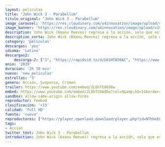 ```yaml
---
layout: peliculas
title: "John Wick 3 - Parabellum"
titulo_original: "John Wick 3 - Parabellum"
image_carousel: 'https://res.cloudinary.com/u4innovation/image/upload/v1559363351/john3-poster-min_fl6vdt.jpg'
image_banner: 'https://res.cloudinary.com/u4innovation/image/upload/v1559363352/john3-banner-min_yjchco.jpg'
description: John Wick (Keanu Reeves) regresa a la acción, solo que esta vez con una recompensa de 14 millones de dólares sobre su cabeza y con un ejército de mercenarios intentando darle caza. Tras asesinar a uno de los miembros del gremio de asesinos al que pertenecía, Wick es expulsado de la organización, pasando a convertirse en el centro de atención de multitud de asesinos a sueldo que esperan detrás de cada esquina para tratar de deshacerse de él.
description_corta: John Wick (Keanu Reeves) regresa a la acción, solo que esta vez con una recompensa de 14 millones de dólares sobre su cabeza y con un ejército de mercenarios intentando darle caza. Tras asesinar a uno de los miembros del gremio de asesinos al que pertenecía, Wick es expulsado de la organización, pasando a convertirse en el centro de atención de multitud de asesinos a sueldo que esperan detrás de cada esquina para tratar de deshacerse de él.
category: 'peliculas'
descargas: 'yes'
idioma: 'Latino'
descargas2:
    descarga-2: ["1", "https://rapidvid.to/d/G61HTA56AC", "https://www.google.com/s2/favicons?domain=www.rapidvideo.com","RapidVideo","https://res.cloudinary.com/imbriitneysam/image/upload/v1541473684/mexico.png", "Latino", "Full HD"]
anio: '2019'
duracion: '2h 10 min'
nuevo: 'new_peliculas'
estrellas: '5'
genero: Acción, Suspenso, Crimen
trailer: https://www.youtube.com/embed/2L8hTC869Dw
embed: https://www.youtube.com/embed/2L8hTC869Dw?rel=0&amp;hd=1&border=0&wmode=opaque&enablejsapi=1&modestbranding=1&controls=1&showinfo=1
sandbox: allow-same-origin allow-forms
reproductor: fembed
clasificacion: '+13'
calidad: 'Full HD'
fuente: 'cueva'
reproductores: ["https://player.openload.download/player.php?id=NThheE8vVlFPWUVQaGo2Y0JxclF0bFZLQUdTRTU5alRRYTc1MnFISzlGdUZ0aVoxMUlGdGNMVzBBV3hXd1NSTy8rQW80eGRCTEJSRVBzMVgxYUZWZFE9PQ","https://api.cuevana3.io/olpremium/gd.php?file=ek5lbm9xYWNrS0xNejZabVlkSFIyTkxQb3BPWDB0UFkwY3lvbjJIRjBPQ1QwNStUck1mVG9kVExvM0djeHA3VnFybXRscUdvMWRXNHRZbU1lYXVUeDg2cGpKVmp4cXpBejYxcGszbWt0Y1RQejRtR1pxemF6ZDZ4aVlSNjJzN1l1YlY4bDN1cmxNR1d5NGlHaXF5U3djL1BqSDlqdEtURXVLMkxoNS9LcjhuUXRaMldpcE91d05LbGFZaG1wS3JNbHFsb2gzdXd0TlNweHFXRGk4clV4YnZHYklLRWlNbmYxOG1ZYjZ6SDFBPT0","https://tutumeme.net/embed/player.php?u=bXQ3ajJOaW1wcFRadDdkZ29wZlcyTnZWMk5qZWtMUzJZYVdtMmVISnpOR20wcFcxZUdHZlpkK254NXJRMkphYWNuS1dsR2pOMVorVDJhcmFtZz09","https://api.cuevana3.io/rr/gd.php?h=ek5lbm9xYWNrS0xJMVp5b21KREk0dFBLbjVkaHhkRGdrOG1jbnBpUnhhS1YzSW1oZGNlaTZ0YVRnb2xsMmFUQXlkZVdmR1hLd0xxdzE2cVVpdHJPNTlHU3FadVkyUT09","https://www.zembed.to/public/dist/asteroid.html?id=fac8179c086da6469efd26cc088b5178&title=John%20Wick:%20Chapter%203%20%E2%80%93%20Parabellum"]
tags:
- Accion
twitter_text: John Wick 3 - Parabellum
introduction: John Wick (Keanu Reeves) regresa a la acción, solo que esta vez con una recompensa de 14 millones de dólares sobre su cabeza y con un ejército de mercenarios intentando darle caza. Tras asesinar a uno de los miembros del gremio de asesinos al que pertenecía, Wick es expulsado de la organización, pasando a convertirse en el centro de atención de multitud de asesinos a sueldo que esperan detrás de cada esquina para tratar de deshacerse de él.
---
```












